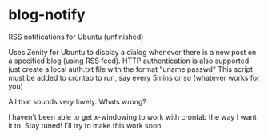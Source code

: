 blog-notify
===========

RSS notifications for Ubuntu (unfinished)

Uses Zenity for Ubuntu to display a dialog whenever there is a new post on a specified blog (using RSS feed). 
HTTP authentication is also supported just create a local auth.txt file with the format "uname passwd"
This script must be added to crontab to run, say every 5mins or so (whatever works for you)

All that sounds very lovely. Whats wrong?

I haven't been able to get x-windowing to work with crontab the way I want it to.
Stay tuned! I'll try to make this work soon.
